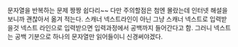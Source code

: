 문자열을 반복하는 문제 
짱짱 쉽다리~~
다만 주의할점은 첨엔 몰랐는데 인터넷 해설을 보니까 괜찮아서 옮겨 적는다.
스캐너 넥스트라인이 아닌 그냥 스캐너 넥스트로 입력받을것
넥스트 라인으로 입력받으면 입력과정에서 공백까지 들어간다고 함.
그러니 넥스트는 공백 기분으로 하나의 문자열만 읽어들이니 신경써야겠다.
